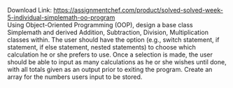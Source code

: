 Download Link: https://assignmentchef.com/product/solved-solved-week-5-individual-simplemath-oo-program
<br>
Using Object-Oriented Programming (OOP), design a base class Simplemath and derived Addition, Subtraction, Division, Multiplication classes within. The user should have the option (e.g., switch statement, if statement, if else statement, nested statements) to choose which calculation he or she prefers to use. Once a selection is made, the user should be able to input as many calculations as he or she wishes until done, with all totals given as an output prior to exiting the program. Create an array for the numbers users input to be stored.